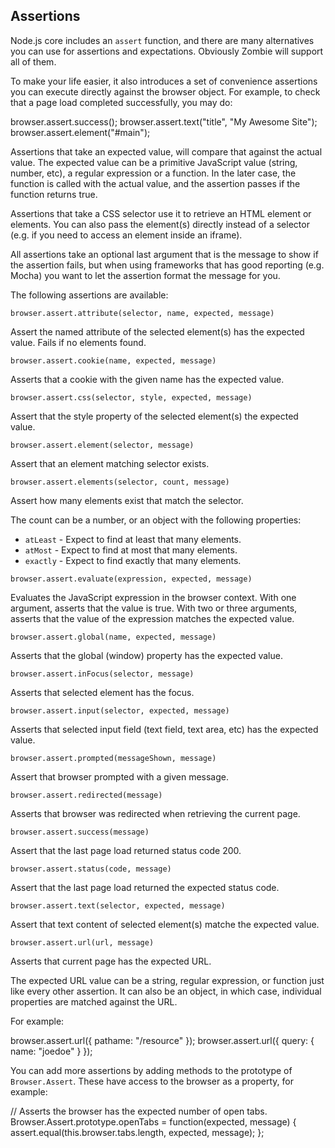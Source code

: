 ## Assertions

Node.js core includes an `assert` function, and there are many alternatives you
can use for assertions and expectations.  Obviously Zombie will support all of
them.

To make your life easier, it also introduces a set of convenience assertions you
can execute directly against the browser object.  For example, to check that a
page load completed successfully, you may do:

  browser.assert.success();
  browser.assert.text("title", "My Awesome Site");
  browser.assert.element("#main");

Assertions that take an expected value, will compare that against the actual
value.  The expected value can be a primitive JavaScript value (string, number,
etc), a regular expression or a function.  In the later case, the function is
called with the actual value, and the assertion passes if the function returns
true.

Assertions that take a CSS selector use it to retrieve an HTML element or
elements.  You can also pass the element(s) directly instead of a selector (e.g.
if you need to access an element inside an iframe).

All assertions take an optional last argument that is the message to show if the
assertion fails, but when using frameworks that has good reporting (e.g. Mocha)
you want to let the assertion format the message for you.

The following assertions are available:

`browser.assert.attribute(selector, name, expected, message)`

Assert the named attribute of the selected element(s) has the expected value.
Fails if no elements found.

`browser.assert.cookie(name, expected, message)`

Asserts that a cookie with the given name has the expected value.

`browser.assert.css(selector, style, expected, message)`

Assert that the style property of the selected element(s) the expected value.

`browser.assert.element(selector, message)`

Assert that an element matching selector exists.

`browser.assert.elements(selector, count, message)`

Assert how many elements exist that match the selector.

The count can be a number, or an object with the following properties:

- `atLeast` - Expect to find at least that many elements.
- `atMost`  - Expect to find at most that many elements.
- `exactly` - Expect to find exactly that many elements.

`browser.assert.evaluate(expression, expected, message)`

Evaluates the JavaScript expression in the browser context.  With one argument,
asserts that the value is true.  With two or three arguments, asserts that the
value of the expression matches the expected value.

`browser.assert.global(name, expected, message)`

Asserts that the global (window) property has the expected value.

`browser.assert.inFocus(selector, message)`

Asserts that selected element has the focus.

`browser.assert.input(selector, expected, message)`

Asserts that selected input field (text field, text area, etc) has the expected
value.

`browser.assert.prompted(messageShown, message)`

Assert that browser prompted with a given message.

`browser.assert.redirected(message)`

Asserts that browser was redirected when retrieving the current page.

`browser.assert.success(message)`

Assert that the last page load returned status code 200.

`browser.assert.status(code, message)`

Assert that the last page load returned the expected status code.

`browser.assert.text(selector, expected, message)`

Assert that text content of selected element(s) matche the expected value.

`browser.assert.url(url, message)`

Asserts that current page has the expected URL.

The expected URL value can be a string, regular expression, or function just
like every other assertion.  It can also be an object, in which case, individual
properties are matched against the URL.

For example:

  browser.assert.url({ pathame: "/resource" });
  browser.assert.url({ query: { name: "joedoe" } });


You can add more assertions by adding methods to the prototype of
`Browser.Assert`.  These have access to the browser as a property, for example:

  // Asserts the browser has the expected number of open tabs.
  Browser.Assert.prototype.openTabs = function(expected, message) {
    assert.equal(this.browser.tabs.length, expected, message);
  };

